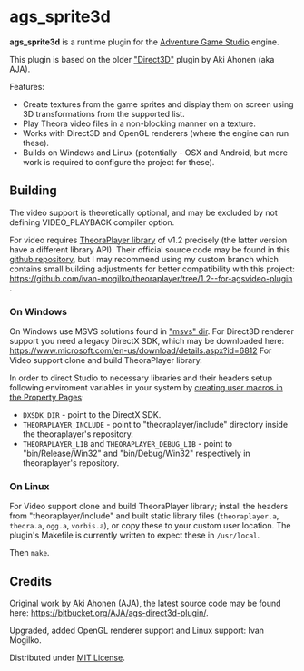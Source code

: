 # ags_sprite3d

**ags_sprite3d** is a runtime plugin for the [Adventure Game Studio](https://github.com/adventuregamestudio/ags) engine.

This plugin is based on the older ["Direct3D"](https://bitbucket.org/AJA/ags-direct3d-plugin/) plugin by Aki Ahonen (aka AJA).

Features:
* Create textures from the game sprites and display them on screen using 3D transformations from the supported list.
* Play Theora video files in a non-blocking manner on a texture.
* Works with Direct3D and OpenGL renderers (where the engine can run these).
* Builds on Windows and Linux (potentially - OSX and Android, but more work is required to configure the project for these).


## Building

The video support is theoretically optional, and may be excluded by not defining VIDEO_PLAYBACK compiler option.

For video requires [TheoraPlayer library](https://www.cateia.com/libtheoraplayer/wiki/index.php/Main_Page) of v1.2 precisely (the latter version have a different library API). Their official source code may be found in this [github repository](https://github.com/AprilAndFriends/theoraplayer), but I may recommend using my custom branch which contains small building adjustments for better compatibility with this project: https://github.com/ivan-mogilko/theoraplayer/tree/1.2--for-agsvideo-plugin .

### On Windows

On Windows use MSVS solutions found in ["msvs" dir](https://github.com/ivan-mogilko/ags-sprite3d/tree/master/msvs).
For Direct3D renderer support you need a legacy DirectX SDK, which may be downloaded here: https://www.microsoft.com/en-us/download/details.aspx?id=6812
For Video support clone and build TheoraPlayer library.

In order to direct Studio to necessary libraries and their headers setup following enviroment variables in your system by [creating user macros in the Property Pages](https://docs.microsoft.com/en-us/cpp/build/working-with-project-properties?view=msvc-160#user-defined-macros):

* `DXSDK_DIR` - point to the DirectX SDK.
* `THEORAPLAYER_INCLUDE` - point to "theoraplayer/include" directory inside the theoraplayer's repository.
* `THEORAPLAYER_LIB` and `THEORAPLAYER_DEBUG_LIB` - point to "bin/Release/Win32" and "bin/Debug/Win32" respectively in theoraplayer's repository.

### On Linux

For Video support clone and build TheoraPlayer library; install the headers from "theoraplayer/include" and built static library files (`theoraplayer.a`, `theora.a`, `ogg.a`, `vorbis.a`), or copy these to your custom user location. The plugin's Makefile is currently written to expect these in `/usr/local`.

Then `make`.

## Credits

Original work by Aki Ahonen (AJA), the latest source code may be found here: https://bitbucket.org/AJA/ags-direct3d-plugin/.

Upgraded, added OpenGL renderer support and Linux support: Ivan Mogilko.

Distributed under [MIT License](LICENSE.md).
